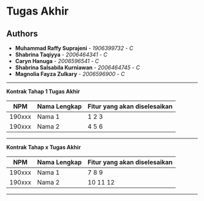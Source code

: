 # Tugas Akhir
## Authors
* **Muhammad Raffy Suprajeni** - *1906399732* - *C*
* **Shabrina Taqiyya** - *2006464341* - *C*
* **Caryn Hanuga** - *2006596541* - *C*
* **Shabrina Salsabila Kurniawan** - *2006464745* - *C*
* **Magnolia Fayza Zulkary** - *2006596900* - *C*

---
**Kontrak Tahap 1 Tugas Akhir**

| NPM | Nama Lengkap | Fitur yang akan diselesaikan  |
| ----------| --- | ---------- | 
| 190xxx | Nama 1 | 1 2 3 |
| 190xxx | Nama 2 | 4 5 6 |
---
**Kontrak Tahap x Tugas Akhir**

| NPM | Nama Lengkap | Fitur yang akan diselesaikan  |
| ----------| --- | ---------- | 
| 190xxx | Nama 1 | 7 8 9 |
| 190xxx | Nama 2 | 10 11 12 |
---
